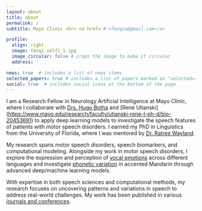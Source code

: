 ```yaml
---
layout: about
title: about
permalink: /
subtitle: Mayo Clinic <br> <a href='#'>fenqiw@gmail.com</a> 

profile:
  align: right
  image: fenqi_selfi_1.jpg
  image_circular: false # crops the image to make it circular
  address:

news: true  # includes a list of news items
selected_papers: true # includes a list of papers marked as "selected={true}"
social: true  # includes social icons at the bottom of the page
---
```


I am a Research Fellow in Neurology Artificial Intelligence at Mayo Clinic, where I collaborate with [Drs. Hugo Botha](https://www.mayo.edu/research/faculty/botha-hugo-m-b-ch-b/bio-20452613) and [Rene Utianski] (https://www.mayo.edu/research/faculty/utianski-rene-l-ph-d/bio-20453691) to apply deep learning models to investigate the speech features of patients with motor speech disorders. I earned my PhD in Linguistics from the University of Florida, where I was mentored by [Dr. Ratree Wayland](https://www.mayo.edu/research/faculty/utianski-rene-l-ph-d/bio-20453691).

My research spans motor speech disorders, speech biomarkers, and computational modeling. Alongside my work in motor speech disorders, I explore the expression and perception of [vocal emotions](/projects/2_project/) across different languages and investigate [phonetic variation](/projects/4_project/) in accented Mandarin through advanced deep/machine learning models.

With expertise in both speech sciences and computational methods, my research focuses on uncovering patterns and variations in speech to address real-world challenges. My work has been published in various [journals and conferences](/publications/).


